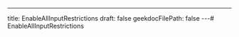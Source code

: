 ---
title: EnableAllInputRestrictions
draft: false
geekdocFilePath: false
---# EnableAllInputRestrictions